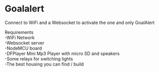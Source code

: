 # Goalalert
Connect to WiFi and a Websocket to activate the one and only GoalAlert

Requirements<br />
-WiFi Network<br />
-Websocket server<br />
-NodeMCU board<br />
-DFPlayer Mini Mp3 Player with micro SD and speakers<br />
-Some relays for switching lights<br />
-The best housing you can find / build
